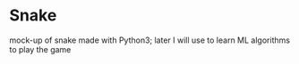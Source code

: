 # Snake
mock-up of snake made with Python3; later I will use to learn ML algorithms to play the game
